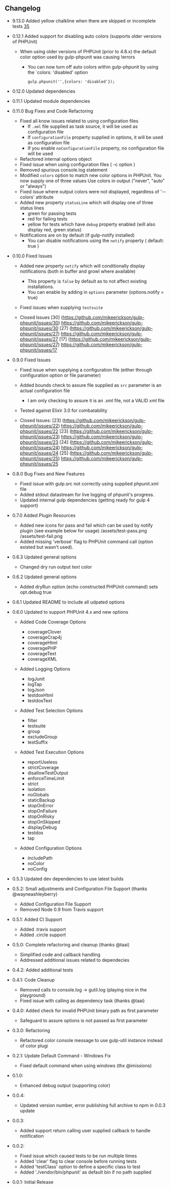 ## Changelog
- 9.13.0 Added yellow chalkline when there are skipped or incomplete tests
         [35](https://github.com/mikeerickson/gulp-phpunit/issues/35)

- 0.12.1 Added support for disabling auto colors (supports older versions of PHPUnit)
    - When using older versions of PHPUnit (prior to 4.8.x) the default color option used by gulp-phpunit was causing !errors
      - You can now turn off auto colors within gulp-phpunit by using the `colors: 'disabled' option 

        ````
        gulp.phpunit('',{colors: 'disabled'});
        ````

- 0.12.0 Updated dependencies  
- 0.11.1 Updated module dependencies
- 0.11.0 Bug Fixes and Code Refactoring
    - Fixed all know issues related to using configuration files
      - If `.xml` file supplied as task source, it will be used as configuration file
      - If `configurationFile` property supplied in options, it will be used as configuration file
      - If you enable `noConfigurationFile` property, no configuration file will be used
    - Refactored internal options object
    - Fixed issue when using configuration files ( -c option )
    - Removed spurious console.log statement
    - Modified `colors` option to match new color options in PHPUnit. You now supply one of three values
      Use colors in output ("never", "auto" or "always")
    - Fixed issue where output colors were not displayed, regardless of '--colors' attribute
    - Added new property `statusLine` which will display one of three status lines
      - green for passing tests
      - red for failing tests
      - yellow for tests which have `debug` property enabled (will also display red, green status)
    - Notifications are on by default (if gulp-notify installed)
      - You can disable notifications using the `notify` property ( default: true )
      
- 0.10.0 Fixed Issues
    - Added new property `notify` which will conditionally display notifications (both in buffer and growl where available)
      - This property is `false` by default as to not affect existing installations.
      - You can enable by adding in `options` parameter (options.notify = true)
      
    - Fixed issues when supplying `testsuite` 
    
    - Closed Issues
      [30] (https://github.com/mikeerickson/gulp-phpunit/issues/30) https://github.com/mikeerickson/gulp-phpunit/issues/30
      [27] (https://github.com/mikeerickson/gulp-phpunit/issues/27) https://github.com/mikeerickson/gulp-phpunit/issues/27
      [17] (https://github.com/mikeerickson/gulp-phpunit/issues/27) https://github.com/mikeerickson/gulp-phpunit/issues/17
      
- 0.9.0 Fixed Issues
    - Fixed issue when supplying a configuration file (either through configuration option or file parameter)
    - Added bounds check to assure file supplied as `src` parameter is an actual configuration file
      - I am only checking to assure it is an .xml file, not a VALID xml file
    - Tested against Elixir 3.0 for combatability
    
    - Closed Issues:
      [23] (https://github.com/mikeerickson/gulp-phpunit/issues/22) https://github.com/mikeerickson/gulp-phpunit/issues/22
      [23] (https://github.com/mikeerickson/gulp-phpunit/issues/23) https://github.com/mikeerickson/gulp-phpunit/issues/23
      [24] (https://github.com/mikeerickson/gulp-phpunit/issues/24) https://github.com/mikeerickson/gulp-phpunit/issues/24
      [25] (https://github.com/mikeerickson/gulp-phpunit/issues/25) https://github.com/mikeerickson/gulp-phpunit/issues/25

- 0.8.0 Bug Fixes and New Features

    - Fixed issue with gulp.src not correctly using supplied phpunit.xml file
    - Added stdout datastream for live logging of phpunit's progress.
    - Updated internal gulp dependencies (getting ready for gulp 4 support)
    
- 0.7.0 Added Plugin Resources
    - Added new icons for pass and fail which can be used by notify plugin (see example below for usage)
      /assets/test-pass.png
      /assets/test-fail.png
    - Added missing 'verbose' flag to PHPUnit command call (option existed but wasn't used).
   
- 0.6.3 Updated general options
    - Changed dry run output text color

- 0.6.2 Updated general options
    - Added dryRun option (echo constructed PHPUnit command) sets opt.debug true

- 0.6.1 Updated README to include all udpated options

- 0.6.0 Updated to support PHPUnit 4.x and new options

    - Added Code Coverage Options
      - coverageClover
      - coverageCrap4j
      - coverageHtml
      - coveragePHP
      - coverageText
      - coverageXML
      
    - Added Logging Options
      - logJunit
      - logTap
      - logJson
      - testdoxHtml 
      - testdoxText
      
    - Added Test Selection Options
      - filter
      - testsuite
      - group 
      - excludeGroup 
      - testSuffix 
      
    - Added Test Execution Options
      - reportUseless
      - strictCoverage
      - disallowTestOutput
      - enforceTimeLimit
      - strict
      - isolation 
      - noGlobals 
      - staticBackup 
      - stopOnError 
      - stopOnFailure 
      - stopOnRisky 
      - stopOnSkipped 
      - displayDebug 
      - testdox
      - tap
      
    - Added Configuration Options
      - includePath
      - noColor
      - noConfig

- 0.5.3 Updated dev dependencies to use latest builds

- 0.5.2: Small adjustments and Configuration File Support (thanks @wayneashleyberry)
   - Added Configuration File Support
   - Removed Node 0.9 from Travis support
   
- 0.5.1: Added CI Support
    - Added .travis support
    - Added .circle support

- 0.5.0: Complete refactoring and cleanup (thanks @taai)
    - Simplified code and callback handling
    - Addressed additional issues related to dependecies

- 0.4.2: Added additional tests

- 0.4.1: Code Cleanup
    - Removed calls to console.log -> gutil.log (playing nice in the playground)
    - Fixed issue with calling as dependency task (thanks @taai)

- 0.4.0: Added check for invalid PHPUnit binary path as first parameter
    - Safeguard to assure options is not passed as first parameter

- 0.3.0: Refactoring
    - Refactored color console message to use gulp-util instance instead of color plugi

- 0.2.1: Update Default Command - Windows Fix
    - Fixed default command when using windows (thx @imissions)

- 0.1.0:
    - Enhanced debug output (supporting color)

- 0.0.4:
    - Updated version number, error publishing full archive to npm in 0.0.3 update

- 0.0.3:
    - Added support return calling user supplied callback to handle notification

- 0.0.2:
    - Fixed issue which caused tests to be run multiple times
    - Added 'clear' flag to clear console before running tests
    - Added 'testClass' option to define a specific class to test
    - Added './vendor/bin/phpunit' as default bin if no path supplied

- 0.0.1: Initial Release
